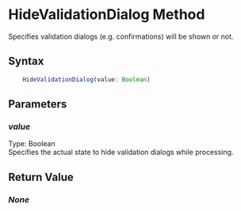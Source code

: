 # HideValidationDialog Method
Specifies validation dialogs (e.g. confirmations) will be shown or not.

## Syntax
```javascript
	HideValidationDialog(value: Boolean)
```

## Parameters
### *value*
Type: Boolean<br/>
Specifies the actual state to hide validation dialogs while processing.

## Return Value
### *None*
